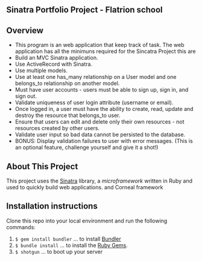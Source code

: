  

## Sinatra Portfolio Project - Flatrion school 

## Overview

<ul>
  <li>This program is an web application that keep track of task. The web application has all the minimuns required for the Sincatra Project this are</li>
  <li>Build an MVC Sinatra application.</li>
  <li>Use ActiveRecord with Sinatra.</li>
  <li>Use multiple models.</li>
  <li>Use at least one has_many relationship on a User model and one belongs_to relationship on another model.</li>
  <li>Must have user accounts - users must be able to sign up, sign in, and sign out.</li>
  <li>Validate uniqueness of user login attribute (username or email).</li>
  <li>Once logged in, a user must have the ability to create, read, update and destroy the resource that belongs_to user.</li>
  <li>Ensure that users can edit and delete only their own resources - not resources created by other users.</li>
  <li>Validate user input so bad data cannot be persisted to the database.</li>
  <li>BONUS: Display validation failures to user with error messages. (This is an optional feature, challenge yourself and give it a shot!)</li>
</ul>

## About This Project

This project uses the [Sinatra](http://sinatrarb.com/) library, a _microframework_ written in Ruby and used to quickly build web applications. 
and Corneal framework

## Installation instructions

Clone this repo into your local environment and run the following commands:

1. `$ gem install bundler` ... to install [Bundler](https://bundler.io/)
1. `$ bundle install` ... to install the [Ruby Gems](https://rubygems.org/).
2. `$ shotgun` ... to boot up your server
